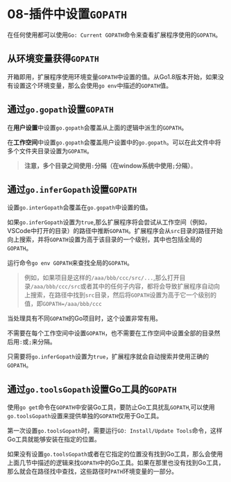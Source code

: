# 08-插件中设置`GOPATH`

在任何使用都可以使用`Go: Current GOPATH`命令来查看扩展程序使用的`GOPATH`。

## 从环境变量获得`GOPATH`

开箱即用，扩展程序使用环境变量`GOPATH`中设置的值。从Go1.8版本开始，如果没有设置这个环境变量，那么会使用`go env`中描述的`GOPATH`值。

## 通过`go.gopath`设置`GOPATH`

在**用户设置**中设置`go.gopath`会覆盖从上面的逻辑中派生的`GOPATH`。

在**工作空间**中设置`go.gopath`会覆盖用户设置中的`go.gopath`。可以在此文件中将多个文件夹目录设置为`GOPATH`。

> **注意，多个目录之间使用`:`分隔（在window系统中使用`;`分隔）**。

## 通过`go.inferGopath`设置`GOPATH`

设置`go.interGopath`会覆盖在`go.gopath`中设置的值。

如果`go.inferGopath`设置为`true`,那么扩展程序将会尝试从工作空间（例如，VSCode中打开的目录）的路径中推断`GOPATH`。扩展程序会从`src`目录的路径开始向上搜索，并将`GOPATH`设置为高于该目录的一个级别，其中也包括全局的`GOPATH`。

运行命令`go env GOPATH`来查找全局的`GOPATH`。

> 例如，如果项目是这样的`/aaa/bbb/ccc/src/...`,那么打开目录`/aaa/bbb/ccc/src`或者其中的任何子内容，都将会导致扩展程序自动向上搜索，在路径中找到`src`目录，然后将`GOPATH`设置为高于它一个级别的值，即`GOPATH=/aaa/bbb/ccc`

当处理具有不同`GOPATH`的Go项目时，这个设置非常有用。

不需要在每个工作空间中设置`GOPATH`，也不需要在工作空间中设置全部的目录然后用`:`或`;`来分隔。

只需要将`go.inferGopath`设置为`true`，扩展程序就会自动搜索并使用正确的`GOPATH`。

## 通过`go.toolsGopath`设置Go工具的`GOPATH`

使用`go get`命令在`GOPATH`中安装Go工具，要防止Go工具扰乱`GOPATH`,可以使用`go.toolsGopath`设置来提供单独的`GOPATH`仅用于Go工具。

第一次设置`go.toolsGopath`时，需要运行`GO: Install/Update Tools`命令，这样Go工具就能够安装在指定的位置。

如果没有设置`go.toolsGopath`或者在它指定的位置没有找到Go工具，那么会使用上面几节中描述的逻辑来找`GOPATH`中的Go工具。如果在那里也没有找到Go工具，那么就会在路径找中查找，这些路径时`PATH`环境变量的一部分。
